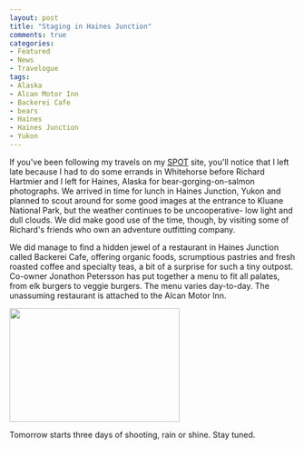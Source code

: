 ```yaml
---
layout: post
title: "Staging in Haines Junction"
comments: true
categories:
- Featured
- News
- Travelogue
tags:
- Alaska
- Alcan Motor Inn
- Backerei Cafe
- bears
- Haines
- Haines Junction
- Yukon
---
```

If you've been following my travels on my <a href="http://share.findmespot.com/shared/faces/viewspots.jsp?glId=0kZSlrkmUT5roDXDQ9VAGrsoTydOkgGEl">SPOT</a> site, you'll notice that I left late because I had to do some errands in Whitehorse before Richard Hartmier and I left for Haines, Alaska for bear-gorging-on-salmon photographs. We arrived in time for lunch in Haines Junction, Yukon and planned to scout around for some good images at the entrance to Kluane National Park, but the weather continues to be uncooperative- low light and dull clouds. We did make good use of the time, though, by visiting some of Richard's friends who own an adventure outfitting company.

We did manage to find a hidden jewel of a restaurant in Haines Junction called Backerei Cafe, offering organic foods, scrumptious pastries and fresh roasted coffee and specialty teas, a bit of a surprise for such a tiny outpost. Co-owner Jonathon Petersson has put together a menu to fit all palates, from elk burgers to veggie burgers. The menu varies day-to-day. The unassuming restaurant is attached to the Alcan Motor Inn.

<a href="http://blog.lesterpickerphoto.com/wp-content/uploads/2011/08/LAP1735.jpg"><img class="size-medium wp-image-1461" title="_LAP1735" src="http://blog.lesterpickerphoto.com/wp-content/uploads/2011/08/LAP1735-300x200.jpg" alt="" width="300" height="200" /></a>

Tomorrow starts three days of shooting, rain or shine. Stay tuned.